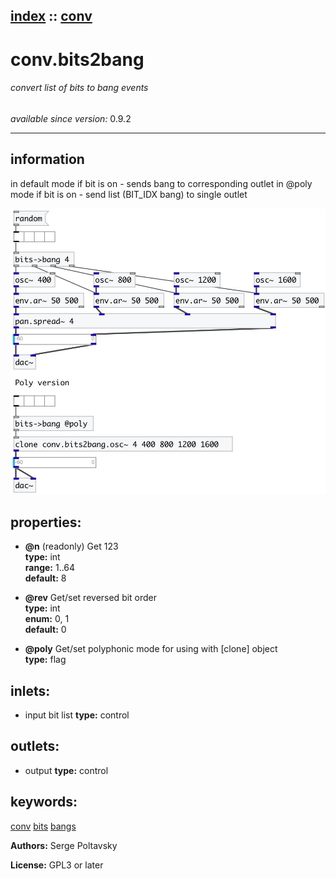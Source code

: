 [index](index.html) :: [conv](category_conv.html)
---

# conv.bits2bang

###### convert list of bits to bang events

*available since version:* 0.9.2

---


## information
in default mode if bit is on - sends bang to corresponding outlet
in @poly mode if bit is on - send list (BIT_IDX bang) to single outlet



[![example](../examples/img/conv.bits2bang.jpg)](../examples/pd/conv.bits2bang.pd)







## properties:

* **@n** (readonly)
Get 123<br>
__type:__ int<br>
__range:__ 1..64<br>
__default:__ 8<br>

* **@rev** 
Get/set reversed bit order<br>
__type:__ int<br>
__enum:__ 0, 1<br>
__default:__ 0<br>

* **@poly** 
Get/set polyphonic mode for using with [clone] object<br>
__type:__ flag<br>



## inlets:

* input bit list 
__type:__ control<br>



## outlets:

* output
__type:__ control<br>



## keywords:

[conv](keywords/conv.html)
[bits](keywords/bits.html)
[bangs](keywords/bangs.html)






**Authors:** Serge Poltavsky




**License:** GPL3 or later





